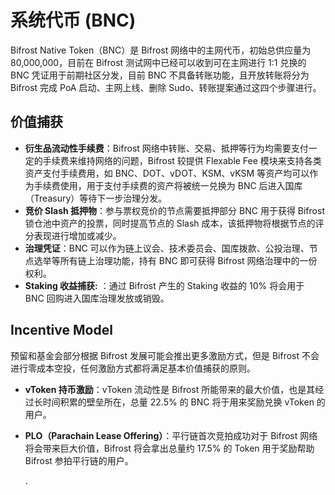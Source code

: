 # 系统代币 \(BNC\)

Bifrost Native Token（BNC）是 Bifrost 网络中的主网代币，初始总供应量为 80,000,000，目前在 Bifrost 测试网中已经可以收到可在主网进行 1:1 兑换的 BNC 凭证用于前期社区分发，目前 BNC 不具备转账功能，且开放转账将分为 Bifrost 完成 PoA 启动、主网上线、删除 Sudo、转账提案通过这四个步骤进行。

## 价值捕获

* **衍生品流动性手续费**：Bifrost 网络中转账、交易、抵押等行为均需要支付一定的手续费来维持网络的问题，Bifrost 较提供 Flexable Fee 模块来支持各类资产支付手续费用，如 BNC、DOT、vDOT、KSM、vKSM 等资产均可以作为手续费使用，用于支付手续费的资产将被统一兑换为 BNC 后进入国库（Treasury）等待下一步治理分发。
* **竞价 Slash 抵押物**：参与票权竞价的节点需要抵押部分 BNC 用于获得 Bifrost 锁仓池中资产的投票，同时提高节点的 Slash 成本，该抵押物将根据节点的评分表现进行增加或减少。
* **治理凭证**：BNC 可以作为链上议会、技术委员会、国库拨款、公投治理、节点选举等所有链上治理功能，持有 BNC 即可获得 Bifrost 网络治理中的一份权利。
* **Staking 收益捕获:** ：通过 Bifrost 产生的 Staking 收益的 10% 将会用于 BNC 回购进入国库治理发放或销毁。

## Incentive Model

预留和基金会部分根据 Bifrost 发展可能会推出更多激励方式，但是 Bifrost 不会进行零成本空投，任何激励方式都将满足基本价值捕获的原则。

* **vToken 持币激励**：vToken 流动性是 Bifrost 所能带来的最大价值，也是其经过长时间积累的壁垒所在，总量 22.5% 的 BNC 将于用来奖励兑换 vToken 的用户。
* **PLO（Parachain Lease Offering）**：平行链首次竞拍成功对于 Bifrost 网络将会带来巨大价值，Bifrost 将会拿出总量约 17.5% 的 Token 用于奖励帮助 Bifrost 参拍平行链的用户。

  .

